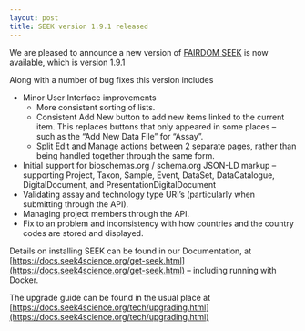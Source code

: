 ```yaml
---
layout: post
title: SEEK version 1.9.1 released
---
```


We are pleased to announce a new version of [FAIRDOM SEEK](/platform/seek/) is now available, which is version 1.9.1

Along with a number of bug fixes this version includes

* Minor User Interface improvements
  * More consistent sorting of lists.
  * Consistent Add New button to add new items linked to the current item. This replaces buttons that only appeared in some places – such as the “Add New Data File” for “Assay”.
  * Split Edit and Manage actions between 2 separate pages, rather than being handled together through the same form.
* Initial support for bioschemas.org / schema.org JSON-LD markup – supporting Project, Taxon, Sample, Event, DataSet, DataCatalogue, DigitalDocument, and PresentationDigitalDocument
* Validating assay and technology type URI’s (particularly when submitting through the API).
* Managing project members through the API.
* Fix to an problem and inconsistency with how countries and the country codes are stored and displayed.

Details on installing SEEK can be found in our Documentation, at [https://docs.seek4science.org/get-seek.html](https://docs.seek4science.org/get-seek.html) – including running with Docker.

The upgrade guide can be found in the usual place at [https://docs.seek4science.org/tech/upgrading.html](https://docs.seek4science.org/tech/upgrading.html)